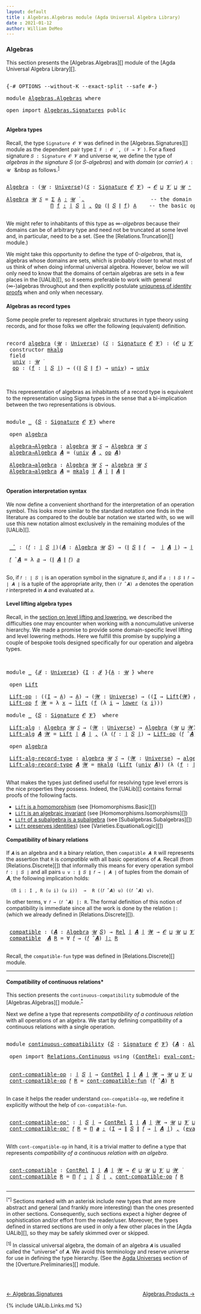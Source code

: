 ```yaml
---
layout: default
title : Algebras.Algebras module (Agda Universal Algebra Library)
date : 2021-01-12
author: William DeMeo
---
```


### <a id="algebras">Algebras</a>

This section presents the [Algebras.Algebras][] module of the [Agda Universal Algebra Library][].

<pre class="Agda">

<a id="280" class="Symbol">{-#</a> <a id="284" class="Keyword">OPTIONS</a> <a id="292" class="Pragma">--without-K</a> <a id="304" class="Pragma">--exact-split</a> <a id="318" class="Pragma">--safe</a> <a id="325" class="Symbol">#-}</a>

<a id="330" class="Keyword">module</a> <a id="337" href="Algebras.Algebras.html" class="Module">Algebras.Algebras</a> <a id="355" class="Keyword">where</a>

<a id="362" class="Keyword">open</a> <a id="367" class="Keyword">import</a> <a id="374" href="Algebras.Signatures.html" class="Module">Algebras.Signatures</a> <a id="394" class="Keyword">public</a>

</pre>


#### <a id="algebra-types">Algebra types</a>

Recall, the type `Signature 𝓞 𝓥` was defined in the [Algebras.Signatures][] module as the dependent pair type `Σ F ꞉ 𝓞 ̇ , (F → 𝓥 ̇)`. For a fixed signature `𝑆 : Signature 𝓞 𝓥` and universe `𝓤`, we define the type of *algebras in the signature* 𝑆 (or 𝑆-*algebras*) and with *domain* (or *carrier*) `𝐴 : 𝓤 ̇` &nbsp as follows.<sup>[1](Algebras.Algebras.html#fn1)</sup>

<pre class="Agda">

<a id="Algebra"></a><a id="844" href="Algebras.Algebras.html#844" class="Function">Algebra</a> <a id="852" class="Symbol">:</a> <a id="854" class="Symbol">(</a><a id="855" href="Algebras.Algebras.html#855" class="Bound">𝓤</a> <a id="857" class="Symbol">:</a> <a id="859" href="Universes.html#205" class="Postulate">Universe</a><a id="867" class="Symbol">)(</a><a id="869" href="Algebras.Algebras.html#869" class="Bound">𝑆</a> <a id="871" class="Symbol">:</a> <a id="873" href="Algebras.Signatures.html#1238" class="Function">Signature</a> <a id="883" href="Overture.Preliminaries.html#8157" class="Generalizable">𝓞</a> <a id="885" href="Universes.html#262" class="Generalizable">𝓥</a><a id="886" class="Symbol">)</a> <a id="888" class="Symbol">→</a> <a id="890" href="Overture.Preliminaries.html#8157" class="Generalizable">𝓞</a> <a id="892" href="Agda.Primitive.html#636" class="Primitive Operator">⊔</a> <a id="894" href="Universes.html#262" class="Generalizable">𝓥</a> <a id="896" href="Agda.Primitive.html#636" class="Primitive Operator">⊔</a> <a id="898" href="Algebras.Algebras.html#855" class="Bound">𝓤</a> <a id="900" href="Universes.html#181" class="Primitive Operator">⁺</a> <a id="902" href="Universes.html#403" class="Function Operator">̇</a>

<a id="905" href="Algebras.Algebras.html#844" class="Function">Algebra</a> <a id="913" href="Algebras.Algebras.html#913" class="Bound">𝓤</a> <a id="915" href="Algebras.Algebras.html#915" class="Bound">𝑆</a> <a id="917" class="Symbol">=</a> <a id="919" href="MGS-MLTT.html#3074" class="Function">Σ</a> <a id="921" href="Algebras.Algebras.html#921" class="Bound">A</a> <a id="923" href="MGS-MLTT.html#3074" class="Function">꞉</a> <a id="925" href="Algebras.Algebras.html#913" class="Bound">𝓤</a> <a id="927" href="Universes.html#403" class="Function Operator">̇</a> <a id="929" href="MGS-MLTT.html#3074" class="Function">,</a>                     <a id="951" class="Comment">-- the domain</a>
              <a id="979" href="MGS-MLTT.html#3635" class="Function">Π</a> <a id="981" href="Algebras.Algebras.html#981" class="Bound">f</a> <a id="983" href="MGS-MLTT.html#3635" class="Function">꞉</a> <a id="985" href="Overture.Preliminaries.html#13832" class="Function Operator">∣</a> <a id="987" href="Algebras.Algebras.html#915" class="Bound">𝑆</a> <a id="989" href="Overture.Preliminaries.html#13832" class="Function Operator">∣</a> <a id="991" href="MGS-MLTT.html#3635" class="Function">,</a> <a id="993" href="Algebras.Signatures.html#626" class="Function">Op</a> <a id="996" class="Symbol">(</a><a id="997" href="Overture.Preliminaries.html#13884" class="Function Operator">∥</a> <a id="999" href="Algebras.Algebras.html#915" class="Bound">𝑆</a> <a id="1001" href="Overture.Preliminaries.html#13884" class="Function Operator">∥</a> <a id="1003" href="Algebras.Algebras.html#981" class="Bound">f</a><a id="1004" class="Symbol">)</a> <a id="1006" href="Algebras.Algebras.html#921" class="Bound">A</a>    <a id="1011" class="Comment">-- the basic operations</a>

</pre>

We might refer to inhabitants of this type as ∞-*algebras* because their domains can be of arbitrary type and need not be truncated at some level and, in particular, need to be a set. (See the [Relations.Truncation][] module.)

We might take this opportunity to define the type of 0-*algebras*, that is, algebras whose domains are sets, which is probably closer to what most of us think of when doing informal universal algebra.  However, below we will only need to know that the domains of certain algebras are sets in a few places in the [UALib][], so it seems preferable to work with general (∞-)algebras throughout and then explicitly postulate [uniquness of identity proofs](Relations.Truncation.html#uniqueness-of-identity-proofs) when and only when necessary.



#### <a id="algebras-as-record-types">Algebras as record types</a>

Some people prefer to represent algebraic structures in type theory using records, and for those folks we offer the following (equivalent) definition.

<pre class="Agda">

<a id="2052" class="Keyword">record</a> <a id="algebra"></a><a id="2059" href="Algebras.Algebras.html#2059" class="Record">algebra</a> <a id="2067" class="Symbol">(</a><a id="2068" href="Algebras.Algebras.html#2068" class="Bound">𝓤</a> <a id="2070" class="Symbol">:</a> <a id="2072" href="Universes.html#205" class="Postulate">Universe</a><a id="2080" class="Symbol">)</a> <a id="2082" class="Symbol">(</a><a id="2083" href="Algebras.Algebras.html#2083" class="Bound">𝑆</a> <a id="2085" class="Symbol">:</a> <a id="2087" href="Algebras.Signatures.html#1238" class="Function">Signature</a> <a id="2097" href="Overture.Preliminaries.html#8157" class="Generalizable">𝓞</a> <a id="2099" href="Universes.html#262" class="Generalizable">𝓥</a><a id="2100" class="Symbol">)</a> <a id="2102" class="Symbol">:</a> <a id="2104" class="Symbol">(</a><a id="2105" href="Algebras.Algebras.html#2097" class="Bound">𝓞</a> <a id="2107" href="Agda.Primitive.html#636" class="Primitive Operator">⊔</a> <a id="2109" href="Algebras.Algebras.html#2099" class="Bound">𝓥</a> <a id="2111" href="Agda.Primitive.html#636" class="Primitive Operator">⊔</a> <a id="2113" href="Algebras.Algebras.html#2068" class="Bound">𝓤</a><a id="2114" class="Symbol">)</a> <a id="2116" href="Universes.html#181" class="Primitive Operator">⁺</a> <a id="2118" href="Universes.html#403" class="Function Operator">̇</a> <a id="2120" class="Keyword">where</a>
 <a id="2127" class="Keyword">constructor</a> <a id="mkalg"></a><a id="2139" href="Algebras.Algebras.html#2139" class="InductiveConstructor">mkalg</a>
 <a id="2146" class="Keyword">field</a>
  <a id="algebra.univ"></a><a id="2154" href="Algebras.Algebras.html#2154" class="Field">univ</a> <a id="2159" class="Symbol">:</a> <a id="2161" href="Algebras.Algebras.html#2068" class="Bound">𝓤</a> <a id="2163" href="Universes.html#403" class="Function Operator">̇</a>
  <a id="algebra.op"></a><a id="2167" href="Algebras.Algebras.html#2167" class="Field">op</a> <a id="2170" class="Symbol">:</a> <a id="2172" class="Symbol">(</a><a id="2173" href="Algebras.Algebras.html#2173" class="Bound">f</a> <a id="2175" class="Symbol">:</a> <a id="2177" href="Overture.Preliminaries.html#13832" class="Function Operator">∣</a> <a id="2179" href="Algebras.Algebras.html#2083" class="Bound">𝑆</a> <a id="2181" href="Overture.Preliminaries.html#13832" class="Function Operator">∣</a><a id="2182" class="Symbol">)</a> <a id="2184" class="Symbol">→</a> <a id="2186" class="Symbol">((</a><a id="2188" href="Overture.Preliminaries.html#13884" class="Function Operator">∥</a> <a id="2190" href="Algebras.Algebras.html#2083" class="Bound">𝑆</a> <a id="2192" href="Overture.Preliminaries.html#13884" class="Function Operator">∥</a> <a id="2194" href="Algebras.Algebras.html#2173" class="Bound">f</a><a id="2195" class="Symbol">)</a> <a id="2197" class="Symbol">→</a> <a id="2199" href="Algebras.Algebras.html#2154" class="Field">univ</a><a id="2203" class="Symbol">)</a> <a id="2205" class="Symbol">→</a> <a id="2207" href="Algebras.Algebras.html#2154" class="Field">univ</a>


</pre>

This representation of algebras as inhabitants of a record type is equivalent to the representation using Sigma types in the sense that a bi-implication between the two representations is obvious.

<pre class="Agda">

<a id="2438" class="Keyword">module</a> <a id="2445" href="Algebras.Algebras.html#2445" class="Module">_</a> <a id="2447" class="Symbol">{</a><a id="2448" href="Algebras.Algebras.html#2448" class="Bound">𝑆</a> <a id="2450" class="Symbol">:</a> <a id="2452" href="Algebras.Signatures.html#1238" class="Function">Signature</a> <a id="2462" href="Overture.Preliminaries.html#8157" class="Generalizable">𝓞</a> <a id="2464" href="Universes.html#262" class="Generalizable">𝓥</a><a id="2465" class="Symbol">}</a> <a id="2467" class="Keyword">where</a>

 <a id="2475" class="Keyword">open</a> <a id="2480" href="Algebras.Algebras.html#2059" class="Module">algebra</a>

 <a id="2490" href="Algebras.Algebras.html#2490" class="Function">algebra→Algebra</a> <a id="2506" class="Symbol">:</a> <a id="2508" href="Algebras.Algebras.html#2059" class="Record">algebra</a> <a id="2516" href="Universes.html#260" class="Generalizable">𝓤</a> <a id="2518" href="Algebras.Algebras.html#2448" class="Bound">𝑆</a> <a id="2520" class="Symbol">→</a> <a id="2522" href="Algebras.Algebras.html#844" class="Function">Algebra</a> <a id="2530" href="Universes.html#260" class="Generalizable">𝓤</a> <a id="2532" href="Algebras.Algebras.html#2448" class="Bound">𝑆</a>
 <a id="2535" href="Algebras.Algebras.html#2490" class="Function">algebra→Algebra</a> <a id="2551" href="Algebras.Algebras.html#2551" class="Bound">𝑨</a> <a id="2553" class="Symbol">=</a> <a id="2555" class="Symbol">(</a><a id="2556" href="Algebras.Algebras.html#2154" class="Field">univ</a> <a id="2561" href="Algebras.Algebras.html#2551" class="Bound">𝑨</a> <a id="2563" href="Overture.Preliminaries.html#13136" class="InductiveConstructor Operator">,</a> <a id="2565" href="Algebras.Algebras.html#2167" class="Field">op</a> <a id="2568" href="Algebras.Algebras.html#2551" class="Bound">𝑨</a><a id="2569" class="Symbol">)</a>

 <a id="2573" href="Algebras.Algebras.html#2573" class="Function">Algebra→algebra</a> <a id="2589" class="Symbol">:</a> <a id="2591" href="Algebras.Algebras.html#844" class="Function">Algebra</a> <a id="2599" href="Universes.html#260" class="Generalizable">𝓤</a> <a id="2601" href="Algebras.Algebras.html#2448" class="Bound">𝑆</a> <a id="2603" class="Symbol">→</a> <a id="2605" href="Algebras.Algebras.html#2059" class="Record">algebra</a> <a id="2613" href="Universes.html#260" class="Generalizable">𝓤</a> <a id="2615" href="Algebras.Algebras.html#2448" class="Bound">𝑆</a>
 <a id="2618" href="Algebras.Algebras.html#2573" class="Function">Algebra→algebra</a> <a id="2634" href="Algebras.Algebras.html#2634" class="Bound">𝑨</a> <a id="2636" class="Symbol">=</a> <a id="2638" href="Algebras.Algebras.html#2139" class="InductiveConstructor">mkalg</a> <a id="2644" href="Overture.Preliminaries.html#13832" class="Function Operator">∣</a> <a id="2646" href="Algebras.Algebras.html#2634" class="Bound">𝑨</a> <a id="2648" href="Overture.Preliminaries.html#13832" class="Function Operator">∣</a> <a id="2650" href="Overture.Preliminaries.html#13884" class="Function Operator">∥</a> <a id="2652" href="Algebras.Algebras.html#2634" class="Bound">𝑨</a> <a id="2654" href="Overture.Preliminaries.html#13884" class="Function Operator">∥</a>

</pre>


#### <a id="operation-interpretation-syntax">Operation interpretation syntax</a>

We now define a convenient shorthand for the interpretation of an operation symbol. This looks more similar to the standard notation one finds in the literature as compared to the double bar notation we started with, so we will use this new notation almost exclusively in the remaining modules of the [UALib][].

<pre class="Agda">

 <a id="3080" href="Algebras.Algebras.html#3080" class="Function Operator">_̂_</a> <a id="3084" class="Symbol">:</a> <a id="3086" class="Symbol">(</a><a id="3087" href="Algebras.Algebras.html#3087" class="Bound">𝑓</a> <a id="3089" class="Symbol">:</a> <a id="3091" href="Overture.Preliminaries.html#13832" class="Function Operator">∣</a> <a id="3093" href="Algebras.Algebras.html#2448" class="Bound">𝑆</a> <a id="3095" href="Overture.Preliminaries.html#13832" class="Function Operator">∣</a><a id="3096" class="Symbol">)(</a><a id="3098" href="Algebras.Algebras.html#3098" class="Bound">𝑨</a> <a id="3100" class="Symbol">:</a> <a id="3102" href="Algebras.Algebras.html#844" class="Function">Algebra</a> <a id="3110" href="Universes.html#260" class="Generalizable">𝓤</a> <a id="3112" href="Algebras.Algebras.html#2448" class="Bound">𝑆</a><a id="3113" class="Symbol">)</a> <a id="3115" class="Symbol">→</a> <a id="3117" class="Symbol">(</a><a id="3118" href="Overture.Preliminaries.html#13884" class="Function Operator">∥</a> <a id="3120" href="Algebras.Algebras.html#2448" class="Bound">𝑆</a> <a id="3122" href="Overture.Preliminaries.html#13884" class="Function Operator">∥</a> <a id="3124" href="Algebras.Algebras.html#3087" class="Bound">𝑓</a>  <a id="3127" class="Symbol">→</a>  <a id="3130" href="Overture.Preliminaries.html#13832" class="Function Operator">∣</a> <a id="3132" href="Algebras.Algebras.html#3098" class="Bound">𝑨</a> <a id="3134" href="Overture.Preliminaries.html#13832" class="Function Operator">∣</a><a id="3135" class="Symbol">)</a> <a id="3137" class="Symbol">→</a> <a id="3139" href="Overture.Preliminaries.html#13832" class="Function Operator">∣</a> <a id="3141" href="Algebras.Algebras.html#3098" class="Bound">𝑨</a> <a id="3143" href="Overture.Preliminaries.html#13832" class="Function Operator">∣</a>

 <a id="3147" href="Algebras.Algebras.html#3147" class="Bound">𝑓</a> <a id="3149" href="Algebras.Algebras.html#3080" class="Function Operator">̂</a> <a id="3151" href="Algebras.Algebras.html#3151" class="Bound">𝑨</a> <a id="3153" class="Symbol">=</a> <a id="3155" class="Symbol">λ</a> <a id="3157" href="Algebras.Algebras.html#3157" class="Bound">𝑎</a> <a id="3159" class="Symbol">→</a> <a id="3161" class="Symbol">(</a><a id="3162" href="Overture.Preliminaries.html#13884" class="Function Operator">∥</a> <a id="3164" href="Algebras.Algebras.html#3151" class="Bound">𝑨</a> <a id="3166" href="Overture.Preliminaries.html#13884" class="Function Operator">∥</a> <a id="3168" href="Algebras.Algebras.html#3147" class="Bound">𝑓</a><a id="3169" class="Symbol">)</a> <a id="3171" href="Algebras.Algebras.html#3157" class="Bound">𝑎</a>

</pre>

So, if `𝑓 : ∣ 𝑆 ∣` is an operation symbol in the signature `𝑆`, and if `𝑎 : ∥ 𝑆 ∥ 𝑓 → ∣ 𝑨 ∣` is a tuple of the appropriate arity, then `(𝑓 ̂ 𝑨) 𝑎` denotes the operation `𝑓` interpreted in `𝑨` and evaluated at `𝑎`.




#### <a id="lifts-of-algebras">Level lifting algebra types</a>

Recall, in the [section on level lifting and lowering](Overture.Lifts.html#level-lifting-and-lowering), we described the difficulties one may encounter when working with a noncumulative universe hierarchy. We made a promise to provide some domain-specific level lifting and level lowering methods. Here we fulfill this promise by supplying a couple of bespoke tools designed specifically for our operation and algebra types.

<pre class="Agda">


<a id="3909" class="Keyword">module</a> <a id="3916" href="Algebras.Algebras.html#3916" class="Module">_</a> <a id="3918" class="Symbol">{</a><a id="3919" href="Algebras.Algebras.html#3919" class="Bound">𝓘</a> <a id="3921" class="Symbol">:</a> <a id="3923" href="Universes.html#205" class="Postulate">Universe</a><a id="3931" class="Symbol">}</a> <a id="3933" class="Symbol">{</a><a id="3934" href="Algebras.Algebras.html#3934" class="Bound">I</a> <a id="3936" class="Symbol">:</a> <a id="3938" href="Algebras.Algebras.html#3919" class="Bound">𝓘</a> <a id="3940" href="Universes.html#403" class="Function Operator">̇</a><a id="3941" class="Symbol">}{</a><a id="3943" href="Algebras.Algebras.html#3943" class="Bound">A</a> <a id="3945" class="Symbol">:</a> <a id="3947" href="Universes.html#260" class="Generalizable">𝓤</a> <a id="3949" href="Universes.html#403" class="Function Operator">̇</a><a id="3950" class="Symbol">}</a> <a id="3952" class="Keyword">where</a>

 <a id="3960" class="Keyword">open</a> <a id="3965" href="Overture.Lifts.html#2467" class="Module">Lift</a>

 <a id="3972" href="Algebras.Algebras.html#3972" class="Function">Lift-op</a> <a id="3980" class="Symbol">:</a> <a id="3982" class="Symbol">((</a><a id="3984" href="Algebras.Algebras.html#3934" class="Bound">I</a> <a id="3986" class="Symbol">→</a> <a id="3988" href="Algebras.Algebras.html#3943" class="Bound">A</a><a id="3989" class="Symbol">)</a> <a id="3991" class="Symbol">→</a> <a id="3993" href="Algebras.Algebras.html#3943" class="Bound">A</a><a id="3994" class="Symbol">)</a> <a id="3996" class="Symbol">→</a> <a id="3998" class="Symbol">(</a><a id="3999" href="Algebras.Algebras.html#3999" class="Bound">𝓦</a> <a id="4001" class="Symbol">:</a> <a id="4003" href="Universes.html#205" class="Postulate">Universe</a><a id="4011" class="Symbol">)</a> <a id="4013" class="Symbol">→</a> <a id="4015" class="Symbol">((</a><a id="4017" href="Algebras.Algebras.html#3934" class="Bound">I</a> <a id="4019" class="Symbol">→</a> <a id="4021" href="Overture.Lifts.html#2467" class="Record">Lift</a><a id="4025" class="Symbol">{</a><a id="4026" href="Algebras.Algebras.html#3999" class="Bound">𝓦</a><a id="4027" class="Symbol">}</a> <a id="4029" href="Algebras.Algebras.html#3943" class="Bound">A</a><a id="4030" class="Symbol">)</a> <a id="4032" class="Symbol">→</a> <a id="4034" href="Overture.Lifts.html#2467" class="Record">Lift</a> <a id="4039" class="Symbol">{</a><a id="4040" href="Algebras.Algebras.html#3999" class="Bound">𝓦</a><a id="4041" class="Symbol">}</a> <a id="4043" href="Algebras.Algebras.html#3943" class="Bound">A</a><a id="4044" class="Symbol">)</a>
 <a id="4047" href="Algebras.Algebras.html#3972" class="Function">Lift-op</a> <a id="4055" href="Algebras.Algebras.html#4055" class="Bound">f</a> <a id="4057" href="Algebras.Algebras.html#4057" class="Bound">𝓦</a> <a id="4059" class="Symbol">=</a> <a id="4061" class="Symbol">λ</a> <a id="4063" href="Algebras.Algebras.html#4063" class="Bound">x</a> <a id="4065" class="Symbol">→</a> <a id="4067" href="Overture.Lifts.html#2529" class="InductiveConstructor">lift</a> <a id="4072" class="Symbol">(</a><a id="4073" href="Algebras.Algebras.html#4055" class="Bound">f</a> <a id="4075" class="Symbol">(λ</a> <a id="4078" href="Algebras.Algebras.html#4078" class="Bound">i</a> <a id="4080" class="Symbol">→</a> <a id="4082" href="Overture.Lifts.html#2541" class="Field">lower</a> <a id="4088" class="Symbol">(</a><a id="4089" href="Algebras.Algebras.html#4063" class="Bound">x</a> <a id="4091" href="Algebras.Algebras.html#4078" class="Bound">i</a><a id="4092" class="Symbol">)))</a>

<a id="4097" class="Keyword">module</a> <a id="4104" href="Algebras.Algebras.html#4104" class="Module">_</a> <a id="4106" class="Symbol">{</a><a id="4107" href="Algebras.Algebras.html#4107" class="Bound">𝑆</a> <a id="4109" class="Symbol">:</a> <a id="4111" href="Algebras.Signatures.html#1238" class="Function">Signature</a> <a id="4121" href="Overture.Preliminaries.html#8157" class="Generalizable">𝓞</a> <a id="4123" href="Universes.html#262" class="Generalizable">𝓥</a><a id="4124" class="Symbol">}</a>  <a id="4127" class="Keyword">where</a>

 <a id="4135" href="Algebras.Algebras.html#4135" class="Function">Lift-alg</a> <a id="4144" class="Symbol">:</a> <a id="4146" href="Algebras.Algebras.html#844" class="Function">Algebra</a> <a id="4154" href="Universes.html#260" class="Generalizable">𝓤</a> <a id="4156" href="Algebras.Algebras.html#4107" class="Bound">𝑆</a> <a id="4158" class="Symbol">→</a> <a id="4160" class="Symbol">(</a><a id="4161" href="Algebras.Algebras.html#4161" class="Bound">𝓦</a> <a id="4163" class="Symbol">:</a> <a id="4165" href="Universes.html#205" class="Postulate">Universe</a><a id="4173" class="Symbol">)</a> <a id="4175" class="Symbol">→</a> <a id="4177" href="Algebras.Algebras.html#844" class="Function">Algebra</a> <a id="4185" class="Symbol">(</a><a id="4186" href="Universes.html#260" class="Generalizable">𝓤</a> <a id="4188" href="Agda.Primitive.html#636" class="Primitive Operator">⊔</a> <a id="4190" href="Algebras.Algebras.html#4161" class="Bound">𝓦</a><a id="4191" class="Symbol">)</a> <a id="4193" href="Algebras.Algebras.html#4107" class="Bound">𝑆</a>
 <a id="4196" href="Algebras.Algebras.html#4135" class="Function">Lift-alg</a> <a id="4205" href="Algebras.Algebras.html#4205" class="Bound">𝑨</a> <a id="4207" href="Algebras.Algebras.html#4207" class="Bound">𝓦</a> <a id="4209" class="Symbol">=</a> <a id="4211" href="Overture.Lifts.html#2467" class="Record">Lift</a> <a id="4216" href="Overture.Preliminaries.html#13832" class="Function Operator">∣</a> <a id="4218" href="Algebras.Algebras.html#4205" class="Bound">𝑨</a> <a id="4220" href="Overture.Preliminaries.html#13832" class="Function Operator">∣</a> <a id="4222" href="Overture.Preliminaries.html#13136" class="InductiveConstructor Operator">,</a> <a id="4224" class="Symbol">(λ</a> <a id="4227" class="Symbol">(</a><a id="4228" href="Algebras.Algebras.html#4228" class="Bound">𝑓</a> <a id="4230" class="Symbol">:</a> <a id="4232" href="Overture.Preliminaries.html#13832" class="Function Operator">∣</a> <a id="4234" href="Algebras.Algebras.html#4107" class="Bound">𝑆</a> <a id="4236" href="Overture.Preliminaries.html#13832" class="Function Operator">∣</a><a id="4237" class="Symbol">)</a> <a id="4239" class="Symbol">→</a> <a id="4241" href="Algebras.Algebras.html#3972" class="Function">Lift-op</a> <a id="4249" class="Symbol">(</a><a id="4250" href="Algebras.Algebras.html#4228" class="Bound">𝑓</a> <a id="4252" href="Algebras.Algebras.html#3080" class="Function Operator">̂</a> <a id="4254" href="Algebras.Algebras.html#4205" class="Bound">𝑨</a><a id="4255" class="Symbol">)</a> <a id="4257" href="Algebras.Algebras.html#4207" class="Bound">𝓦</a><a id="4258" class="Symbol">)</a>

 <a id="4262" class="Keyword">open</a> <a id="4267" href="Algebras.Algebras.html#2059" class="Module">algebra</a>

 <a id="4277" href="Algebras.Algebras.html#4277" class="Function">Lift-alg-record-type</a> <a id="4298" class="Symbol">:</a> <a id="4300" href="Algebras.Algebras.html#2059" class="Record">algebra</a> <a id="4308" href="Universes.html#260" class="Generalizable">𝓤</a> <a id="4310" href="Algebras.Algebras.html#4107" class="Bound">𝑆</a> <a id="4312" class="Symbol">→</a> <a id="4314" class="Symbol">(</a><a id="4315" href="Algebras.Algebras.html#4315" class="Bound">𝓦</a> <a id="4317" class="Symbol">:</a> <a id="4319" href="Universes.html#205" class="Postulate">Universe</a><a id="4327" class="Symbol">)</a> <a id="4329" class="Symbol">→</a> <a id="4331" href="Algebras.Algebras.html#2059" class="Record">algebra</a> <a id="4339" class="Symbol">(</a><a id="4340" href="Universes.html#260" class="Generalizable">𝓤</a> <a id="4342" href="Agda.Primitive.html#636" class="Primitive Operator">⊔</a> <a id="4344" href="Algebras.Algebras.html#4315" class="Bound">𝓦</a><a id="4345" class="Symbol">)</a> <a id="4347" href="Algebras.Algebras.html#4107" class="Bound">𝑆</a>
 <a id="4350" href="Algebras.Algebras.html#4277" class="Function">Lift-alg-record-type</a> <a id="4371" href="Algebras.Algebras.html#4371" class="Bound">𝑨</a> <a id="4373" href="Algebras.Algebras.html#4373" class="Bound">𝓦</a> <a id="4375" class="Symbol">=</a> <a id="4377" href="Algebras.Algebras.html#2139" class="InductiveConstructor">mkalg</a> <a id="4383" class="Symbol">(</a><a id="4384" href="Overture.Lifts.html#2467" class="Record">Lift</a> <a id="4389" class="Symbol">(</a><a id="4390" href="Algebras.Algebras.html#2154" class="Field">univ</a> <a id="4395" href="Algebras.Algebras.html#4371" class="Bound">𝑨</a><a id="4396" class="Symbol">))</a> <a id="4399" class="Symbol">(λ</a> <a id="4402" class="Symbol">(</a><a id="4403" href="Algebras.Algebras.html#4403" class="Bound">f</a> <a id="4405" class="Symbol">:</a> <a id="4407" href="Overture.Preliminaries.html#13832" class="Function Operator">∣</a> <a id="4409" href="Algebras.Algebras.html#4107" class="Bound">𝑆</a> <a id="4411" href="Overture.Preliminaries.html#13832" class="Function Operator">∣</a><a id="4412" class="Symbol">)</a> <a id="4414" class="Symbol">→</a> <a id="4416" href="Algebras.Algebras.html#3972" class="Function">Lift-op</a> <a id="4424" class="Symbol">((</a><a id="4426" href="Algebras.Algebras.html#2167" class="Field">op</a> <a id="4429" href="Algebras.Algebras.html#4371" class="Bound">𝑨</a><a id="4430" class="Symbol">)</a> <a id="4432" href="Algebras.Algebras.html#4403" class="Bound">f</a><a id="4433" class="Symbol">)</a> <a id="4435" href="Algebras.Algebras.html#4373" class="Bound">𝓦</a><a id="4436" class="Symbol">)</a>

</pre>

What makes the types just defined useful for resolving type level errors is the nice properties they possess.  Indeed, the [UALib][] contains formal proofs of the following facts.

+ [`Lift` is a homomorphism](Homomorphisms.Basic.html#exmples-of-homomorphisms) (see [Homomorphisms.Basic][])
+ [`Lift` is an algebraic invariant](Homomorphisms.Isomorphisms.html#lift-is-an-algebraic-invariant") (see [Homomorphisms.Isomorphisms][])
+ [`Lift` of a subalgebra is a subalgebra](Subalgebras.Subalgebras.html#lifts-of-subalgebras) (see [Subalgebras.Subalgebras][])
+ [`Lift` preserves identities](Varieties.EquationalLogic.html#lift-invariance)) (see [Varieties.EquationalLogic][])


#### <a id="compatibility-of-binary-relations">Compatibility of binary relations</a>

If `𝑨` is an algebra and `R` a binary relation, then `compatible 𝑨 R` will represents the assertion that `R` is *compatible* with all basic operations of `𝑨`. Recall (from [Relations.Discrete][]) that informally this means for every operation symbol `𝑓 : ∣ 𝑆 ∣` and all pairs `u v : ∥ 𝑆 ∥ 𝑓 → ∣ 𝑨 ∣` of tuples from the domain of 𝑨, the following implication holds:

&nbsp;&nbsp; `(Π i ꞉ I , R (u i) (u i))` &nbsp;&nbsp;  `→`  &nbsp;&nbsp; `R ((𝑓 ̂ 𝑨) u) ((𝑓 ̂ 𝑨) v)`.

In other terms, `∀ 𝑓 → (𝑓 ̂ 𝑨) |: R`. The formal definition of this notion of compatibility is immediate since all the work is done by the relation `|:` (which we already defined in [Relations.Discrete][]).

<pre class="Agda">

 <a id="5906" href="Algebras.Algebras.html#5906" class="Function">compatible</a> <a id="5917" class="Symbol">:</a> <a id="5919" class="Symbol">(</a><a id="5920" href="Algebras.Algebras.html#5920" class="Bound">𝑨</a> <a id="5922" class="Symbol">:</a> <a id="5924" href="Algebras.Algebras.html#844" class="Function">Algebra</a> <a id="5932" href="Universes.html#260" class="Generalizable">𝓤</a> <a id="5934" href="Algebras.Algebras.html#4107" class="Bound">𝑆</a><a id="5935" class="Symbol">)</a> <a id="5937" class="Symbol">→</a> <a id="5939" href="Relations.Discrete.html#6780" class="Function">Rel</a> <a id="5943" href="Overture.Preliminaries.html#13832" class="Function Operator">∣</a> <a id="5945" href="Algebras.Algebras.html#5920" class="Bound">𝑨</a> <a id="5947" href="Overture.Preliminaries.html#13832" class="Function Operator">∣</a> <a id="5949" href="Universes.html#264" class="Generalizable">𝓦</a> <a id="5951" class="Symbol">→</a> <a id="5953" href="Algebras.Algebras.html#4121" class="Bound">𝓞</a> <a id="5955" href="Agda.Primitive.html#636" class="Primitive Operator">⊔</a> <a id="5957" href="Universes.html#260" class="Generalizable">𝓤</a> <a id="5959" href="Agda.Primitive.html#636" class="Primitive Operator">⊔</a> <a id="5961" href="Algebras.Algebras.html#4123" class="Bound">𝓥</a> <a id="5963" href="Agda.Primitive.html#636" class="Primitive Operator">⊔</a> <a id="5965" href="Universes.html#264" class="Generalizable">𝓦</a> <a id="5967" href="Universes.html#403" class="Function Operator">̇</a>
 <a id="5970" href="Algebras.Algebras.html#5906" class="Function">compatible</a>  <a id="5982" href="Algebras.Algebras.html#5982" class="Bound">𝑨</a> <a id="5984" href="Algebras.Algebras.html#5984" class="Bound">R</a> <a id="5986" class="Symbol">=</a> <a id="5988" class="Symbol">∀</a> <a id="5990" href="Algebras.Algebras.html#5990" class="Bound">𝑓</a> <a id="5992" class="Symbol">→</a> <a id="5994" class="Symbol">(</a><a id="5995" href="Algebras.Algebras.html#5990" class="Bound">𝑓</a> <a id="5997" href="Algebras.Algebras.html#3080" class="Function Operator">̂</a> <a id="5999" href="Algebras.Algebras.html#5982" class="Bound">𝑨</a><a id="6000" class="Symbol">)</a> <a id="6002" href="Relations.Discrete.html#9896" class="Function Operator">|:</a> <a id="6005" href="Algebras.Algebras.html#5984" class="Bound">R</a>

</pre>

Recall, the `compatible-fun` type was defined in [Relations.Discrete][] module.



---------------------------------------



#### <a id="compatibility-of-continuous-relations">Compatibility of continuous relations*</a>

This section presents the `continuous-compatibility` submodule of the [Algebras.Algebras][] module.<sup>[*](Algebras.Algebras.html#fn0)</sup>


Next we define a type that represents *compatibility of a continuous relation* with all operations of an algebra. We start by defining compatibility of a continuous relations with a single operation.

<pre class="Agda">

<a id="6600" class="Keyword">module</a> <a id="continuous-compatibility"></a><a id="6607" href="Algebras.Algebras.html#6607" class="Module">continuous-compatibility</a> <a id="6632" class="Symbol">{</a><a id="6633" href="Algebras.Algebras.html#6633" class="Bound">𝑆</a> <a id="6635" class="Symbol">:</a> <a id="6637" href="Algebras.Signatures.html#1238" class="Function">Signature</a> <a id="6647" href="Overture.Preliminaries.html#8157" class="Generalizable">𝓞</a> <a id="6649" href="Universes.html#262" class="Generalizable">𝓥</a><a id="6650" class="Symbol">}</a> <a id="6652" class="Symbol">{</a><a id="6653" href="Algebras.Algebras.html#6653" class="Bound">𝑨</a> <a id="6655" class="Symbol">:</a> <a id="6657" href="Algebras.Algebras.html#844" class="Function">Algebra</a> <a id="6665" href="Universes.html#260" class="Generalizable">𝓤</a> <a id="6667" href="Algebras.Algebras.html#6633" class="Bound">𝑆</a><a id="6668" class="Symbol">}</a> <a id="6670" class="Symbol">{</a><a id="6671" href="Algebras.Algebras.html#6671" class="Bound">I</a> <a id="6673" class="Symbol">:</a> <a id="6675" href="Universes.html#262" class="Generalizable">𝓥</a> <a id="6677" href="Universes.html#403" class="Function Operator">̇</a><a id="6678" class="Symbol">}</a> <a id="6680" class="Keyword">where</a>

 <a id="6688" class="Keyword">open</a> <a id="6693" class="Keyword">import</a> <a id="6700" href="Relations.Continuous.html" class="Module">Relations.Continuous</a> <a id="6721" class="Keyword">using</a> <a id="6727" class="Symbol">(</a><a id="6728" href="Relations.Continuous.html#3237" class="Function">ContRel</a><a id="6735" class="Symbol">;</a> <a id="6737" href="Relations.Continuous.html#3874" class="Function">eval-cont-rel</a><a id="6750" class="Symbol">;</a> <a id="6752" href="Relations.Continuous.html#3975" class="Function">cont-compatible-fun</a><a id="6771" class="Symbol">)</a>


 <a id="continuous-compatibility.cont-compatible-op"></a><a id="6776" href="Algebras.Algebras.html#6776" class="Function">cont-compatible-op</a> <a id="6795" class="Symbol">:</a> <a id="6797" href="Overture.Preliminaries.html#13832" class="Function Operator">∣</a> <a id="6799" href="Algebras.Algebras.html#6633" class="Bound">𝑆</a> <a id="6801" href="Overture.Preliminaries.html#13832" class="Function Operator">∣</a> <a id="6803" class="Symbol">→</a> <a id="6805" href="Relations.Continuous.html#3237" class="Function">ContRel</a> <a id="6813" href="Algebras.Algebras.html#6671" class="Bound">I</a> <a id="6815" href="Overture.Preliminaries.html#13832" class="Function Operator">∣</a> <a id="6817" href="Algebras.Algebras.html#6653" class="Bound">𝑨</a> <a id="6819" href="Overture.Preliminaries.html#13832" class="Function Operator">∣</a> <a id="6821" href="Universes.html#264" class="Generalizable">𝓦</a> <a id="6823" class="Symbol">→</a> <a id="6825" href="Algebras.Algebras.html#6665" class="Bound">𝓤</a> <a id="6827" href="Agda.Primitive.html#636" class="Primitive Operator">⊔</a> <a id="6829" href="Algebras.Algebras.html#6649" class="Bound">𝓥</a> <a id="6831" href="Agda.Primitive.html#636" class="Primitive Operator">⊔</a> <a id="6833" href="Universes.html#264" class="Generalizable">𝓦</a> <a id="6835" href="Universes.html#403" class="Function Operator">̇</a>
 <a id="6838" href="Algebras.Algebras.html#6776" class="Function">cont-compatible-op</a> <a id="6857" href="Algebras.Algebras.html#6857" class="Bound">𝑓</a> <a id="6859" href="Algebras.Algebras.html#6859" class="Bound">R</a> <a id="6861" class="Symbol">=</a> <a id="6863" href="Relations.Continuous.html#3975" class="Function">cont-compatible-fun</a> <a id="6883" class="Symbol">(</a><a id="6884" href="Algebras.Algebras.html#6857" class="Bound">𝑓</a> <a id="6886" href="Algebras.Algebras.html#3080" class="Function Operator">̂</a> <a id="6888" href="Algebras.Algebras.html#6653" class="Bound">𝑨</a><a id="6889" class="Symbol">)</a> <a id="6891" href="Algebras.Algebras.html#6859" class="Bound">R</a>

</pre>

In case it helps the reader understand `con-compatible-op`, we redefine it explicitly without the help of `con-compatible-fun`.

<pre class="Agda">

 <a id="continuous-compatibility.cont-compatible-op&#39;"></a><a id="7050" href="Algebras.Algebras.html#7050" class="Function">cont-compatible-op&#39;</a> <a id="7070" class="Symbol">:</a> <a id="7072" href="Overture.Preliminaries.html#13832" class="Function Operator">∣</a> <a id="7074" href="Algebras.Algebras.html#6633" class="Bound">𝑆</a> <a id="7076" href="Overture.Preliminaries.html#13832" class="Function Operator">∣</a> <a id="7078" class="Symbol">→</a> <a id="7080" href="Relations.Continuous.html#3237" class="Function">ContRel</a> <a id="7088" href="Algebras.Algebras.html#6671" class="Bound">I</a> <a id="7090" href="Overture.Preliminaries.html#13832" class="Function Operator">∣</a> <a id="7092" href="Algebras.Algebras.html#6653" class="Bound">𝑨</a> <a id="7094" href="Overture.Preliminaries.html#13832" class="Function Operator">∣</a> <a id="7096" href="Universes.html#264" class="Generalizable">𝓦</a> <a id="7098" class="Symbol">→</a> <a id="7100" href="Algebras.Algebras.html#6665" class="Bound">𝓤</a> <a id="7102" href="Agda.Primitive.html#636" class="Primitive Operator">⊔</a> <a id="7104" href="Algebras.Algebras.html#6649" class="Bound">𝓥</a> <a id="7106" href="Agda.Primitive.html#636" class="Primitive Operator">⊔</a> <a id="7108" href="Universes.html#264" class="Generalizable">𝓦</a> <a id="7110" href="Universes.html#403" class="Function Operator">̇</a>
 <a id="7113" href="Algebras.Algebras.html#7050" class="Function">cont-compatible-op&#39;</a> <a id="7133" href="Algebras.Algebras.html#7133" class="Bound">𝑓</a> <a id="7135" href="Algebras.Algebras.html#7135" class="Bound">R</a> <a id="7137" class="Symbol">=</a> <a id="7139" href="MGS-MLTT.html#3635" class="Function">Π</a> <a id="7141" href="Algebras.Algebras.html#7141" class="Bound">𝒂</a> <a id="7143" href="MGS-MLTT.html#3635" class="Function">꞉</a> <a id="7145" class="Symbol">(</a><a id="7146" href="Algebras.Algebras.html#6671" class="Bound">I</a> <a id="7148" class="Symbol">→</a> <a id="7150" href="Overture.Preliminaries.html#13884" class="Function Operator">∥</a> <a id="7152" href="Algebras.Algebras.html#6633" class="Bound">𝑆</a> <a id="7154" href="Overture.Preliminaries.html#13884" class="Function Operator">∥</a> <a id="7156" href="Algebras.Algebras.html#7133" class="Bound">𝑓</a> <a id="7158" class="Symbol">→</a> <a id="7160" href="Overture.Preliminaries.html#13832" class="Function Operator">∣</a> <a id="7162" href="Algebras.Algebras.html#6653" class="Bound">𝑨</a> <a id="7164" href="Overture.Preliminaries.html#13832" class="Function Operator">∣</a><a id="7165" class="Symbol">)</a> <a id="7167" href="MGS-MLTT.html#3635" class="Function">,</a> <a id="7169" class="Symbol">(</a><a id="7170" href="Relations.Continuous.html#3874" class="Function">eval-cont-rel</a> <a id="7184" href="Algebras.Algebras.html#7135" class="Bound">R</a> <a id="7186" href="Algebras.Algebras.html#7141" class="Bound">𝒂</a> <a id="7188" class="Symbol">→</a> <a id="7190" href="Algebras.Algebras.html#7135" class="Bound">R</a> <a id="7192" class="Symbol">λ</a> <a id="7194" href="Algebras.Algebras.html#7194" class="Bound">i</a> <a id="7196" class="Symbol">→</a> <a id="7198" class="Symbol">(</a><a id="7199" href="Algebras.Algebras.html#7133" class="Bound">𝑓</a> <a id="7201" href="Algebras.Algebras.html#3080" class="Function Operator">̂</a> <a id="7203" href="Algebras.Algebras.html#6653" class="Bound">𝑨</a><a id="7204" class="Symbol">)(</a><a id="7206" href="Algebras.Algebras.html#7141" class="Bound">𝒂</a> <a id="7208" href="Algebras.Algebras.html#7194" class="Bound">i</a><a id="7209" class="Symbol">))</a>

</pre>

With `cont-compatible-op` in hand, it is a trivial matter to define a type that represents *compatibility of a continuous relation with an algebra*.

<pre class="Agda">

 <a id="continuous-compatibility.cont-compatible"></a><a id="7390" href="Algebras.Algebras.html#7390" class="Function">cont-compatible</a> <a id="7406" class="Symbol">:</a> <a id="7408" href="Relations.Continuous.html#3237" class="Function">ContRel</a> <a id="7416" href="Algebras.Algebras.html#6671" class="Bound">I</a> <a id="7418" href="Overture.Preliminaries.html#13832" class="Function Operator">∣</a> <a id="7420" href="Algebras.Algebras.html#6653" class="Bound">𝑨</a> <a id="7422" href="Overture.Preliminaries.html#13832" class="Function Operator">∣</a> <a id="7424" href="Universes.html#264" class="Generalizable">𝓦</a> <a id="7426" class="Symbol">→</a> <a id="7428" href="Algebras.Algebras.html#6647" class="Bound">𝓞</a> <a id="7430" href="Agda.Primitive.html#636" class="Primitive Operator">⊔</a> <a id="7432" href="Algebras.Algebras.html#6665" class="Bound">𝓤</a> <a id="7434" href="Agda.Primitive.html#636" class="Primitive Operator">⊔</a> <a id="7436" href="Algebras.Algebras.html#6649" class="Bound">𝓥</a> <a id="7438" href="Agda.Primitive.html#636" class="Primitive Operator">⊔</a> <a id="7440" href="Universes.html#264" class="Generalizable">𝓦</a> <a id="7442" href="Universes.html#403" class="Function Operator">̇</a>
 <a id="7445" href="Algebras.Algebras.html#7390" class="Function">cont-compatible</a> <a id="7461" href="Algebras.Algebras.html#7461" class="Bound">R</a> <a id="7463" class="Symbol">=</a> <a id="7465" href="MGS-MLTT.html#3635" class="Function">Π</a> <a id="7467" href="Algebras.Algebras.html#7467" class="Bound">𝑓</a> <a id="7469" href="MGS-MLTT.html#3635" class="Function">꞉</a> <a id="7471" href="Overture.Preliminaries.html#13832" class="Function Operator">∣</a> <a id="7473" href="Algebras.Algebras.html#6633" class="Bound">𝑆</a> <a id="7475" href="Overture.Preliminaries.html#13832" class="Function Operator">∣</a> <a id="7477" href="MGS-MLTT.html#3635" class="Function">,</a> <a id="7479" href="Algebras.Algebras.html#6776" class="Function">cont-compatible-op</a> <a id="7498" href="Algebras.Algebras.html#7467" class="Bound">𝑓</a> <a id="7500" href="Algebras.Algebras.html#7461" class="Bound">R</a>

</pre>



--------------------------------------

<sup>[*]</sup><span class="footnote" id="fn0"> Sections marked with an asterisk include new types that are more abstract and general (and frankly more interesting) than the ones presented in other sections.  Consequently, such sections expect a higher degree of sophistication and/or effort from the reader/user. Moreover, the types defined in starred sections are used in only a few other places in the [Agda UALib][], so they may be safely skimmed over or skipped.</span>

<sup>[1]</sup><span class="footnote" id="fn1"> In classical universal algebra, the domain of an algebra `𝑨` is usualled called the "universe" of `𝑨`.  We avoid this terminology and reserve universe for use in defining the type hierarchy. (See the [Agda Universes](Overture.Preliminaries.html#agda-universes)</a> section of the [Overture.Preliminaries][] module.</span>

<br>
<br>

[← Algebras.Signatures](Algebras.Signatures.html)
<span style="float:right;">[Algebras.Products →](Algebras.Products.html)</span>


{% include UALib.Links.md %}
